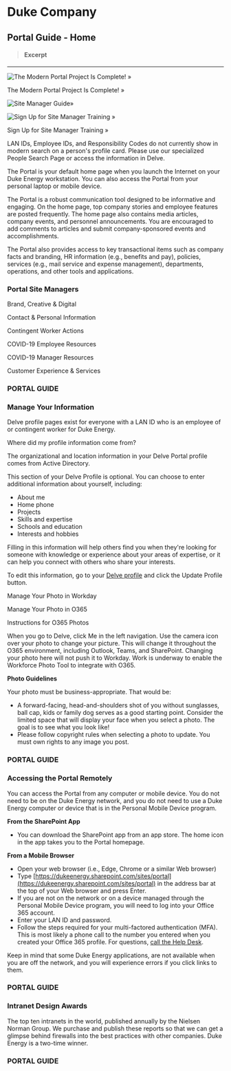 # Duke Company

## Portal Guide - Home

> #### Excerpt

---

![The Modern Portal Project Is Complete! »](https://dukeenergy.sharepoint.com/_api/v2.1/sites/dukeenergy.sharepoint.com,a9b99644-e1a7-4b3b-97bd-e98552cd7a38,50ea4028-e1dc-42eb-9783-73209cfb0da6/lists/FFA6911C-7E2E-43DF-ADC9-11CE2C6F57A5/items/0fc30f50-7d4a-434f-979e-2b075b6e1541/driveItem/thumbnails/0/c1600x99999/content?preferNoRedirect=true&prefer=extendCacheMaxAge&clientType=modernWebPart)

The Modern Portal Project Is Complete! »

![Site Manager Guide»](https://media.akamai.odsp.cdn.office.net/southcentralus1-mediap.svc.ms/transform/thumbnail?provider=url&inputFormat=jpg&docid=https%3A%2F%2Fcdn.hubblecontent.osi.office.net%2Fm365content%2Fpublish%2F303a1636-86f7-4057-aa9e-997282ff3e46%2F1047719428.jpg&w=1600)

![Sign Up for Site Manager Training »](https://dukeenergy.sharepoint.com/_api/v2.1/sites/dukeenergy.sharepoint.com,a9b99644-e1a7-4b3b-97bd-e98552cd7a38,50ea4028-e1dc-42eb-9783-73209cfb0da6/lists/ffa6911c-7e2e-43df-adc9-11ce2c6f57a5/items/ff079ec7-72cc-40f4-b21f-5395d2574dc4/driveItem/thumbnails/0/c1600x99999/content?preferNoRedirect=true&prefer=extendCacheMaxAge&clientType=modernWebPart)

Sign Up for Site Manager Training »

LAN IDs, Employee IDs, and Responsibility Codes do not currently show in modern search on a person's profile card. Please use our specialized People Search Page or access the information in Delve.

The Portal is your default home page when you launch the Internet on your Duke Energy workstation. You can also access the Portal from your personal laptop or mobile device.

The Portal is a robust communication tool designed to be informative and engaging. On the home page, top company stories and employee features are posted frequently. The home page also contains media articles, company events, and personnel announcements. You are encouraged to add comments to articles and submit company-sponsored events and accomplishments.

The Portal also provides access to key transactional items such as company facts and branding, HR information (e.g., benefits and pay), policies, services (e.g., mail service and expense management), departments, operations, and other tools and applications.

### Portal Site Managers

Brand, Creative & Digital

Contact & Personal Information

Contingent Worker Actions

COVID-19 Employee Resources

COVID-19 Manager Resources

Customer Experience & Services

### **PORTAL GUIDE**

### Manage Your Information

Delve profile pages exist for everyone with a LAN ID who is an employee of or contingent worker for Duke Energy.

Where did my profile information come from?

The organizational and location information in your Delve Portal profile comes from Active Directory.

This section of your Delve Profile is optional. You can choose to enter additional information about yourself, including:

- About me
- Home phone
- Projects
- Skills and expertise
- Schools and education
- Interests and hobbies

Filling in this information will help others find you when they're looking for someone with knowledge or experience about your areas of expertise, or it can help you connect with others who share your interests.

To edit this information, go to your [Delve profile](https://dukeenergy-my.sharepoint.com/person.aspx) and click the Update Profile button.

Manage Your Photo in Workday

Manage Your Photo in O365

Instructions for O365 Photos

When you go to Delve, click Me in the left navigation. Use the camera icon over your photo to change your picture. This will change it throughout the O365 environment, including Outlook, Teams, and SharePoint. Changing your photo here will not push it to Workday. Work is underway to enable the Workforce Photo Tool to integrate with O365.

**Photo Guidelines**

Your photo must be business-appropriate. That would be:

- A forward-facing, head-and-shoulders shot of you without sunglasses, ball cap, kids or family dog serves as a good starting point. Consider the limited space that will display your face when you select a photo. The goal is to see what you look like!
- Please follow copyright rules when selecting a photo to update. You must own rights to any image you post.

### **PORTAL GUIDE**

### Accessing the Portal Remotely

You can access the Portal from any computer or mobile device. You do not need to be on the Duke Energy network, and you do not need to use a Duke Energy computer or device that is in the Personal Mobile Device program.

**From the SharePoint App**

- You can download the SharePoint app from an app store. The home icon in the app takes you to the Portal homepage.

**From a Mobile Browser**

- Open your web browser (i.e., Edge, Chrome or a similar Web browser)
- Type [https://dukeenergy.sharepoint.com/sites/portal](https://dukeenergy.sharepoint.com/sites/portal) in the address bar at the top of your Web browser and press Enter.
- If you are not on the network or on a device managed through the Personal Mobile Device program, you will need to log into your Office 365 account.
- Enter your LAN ID and password.
- Follow the steps required for your multi-factored authentication (MFA). This is most likely a phone call to the number you entered when you created your Office 365 profile. For questions, [call the Help Desk](https://dukeenergy.sharepoint.com/sites/portal/tools-resources/enterprise-help-desk).

Keep in mind that some Duke Energy applications, are not available when you are off the network, and you will experience errors if you click links to them.

### **PORTAL GUIDE**

### Intranet Design Awards

The top ten intranets in the world, published annually by the Nielsen Norman Group. We purchase and publish these reports so that we can get a glimpse behind firewalls into the best practices with other companies. Duke Energy is a two-time winner.

### **PORTAL GUIDE**
